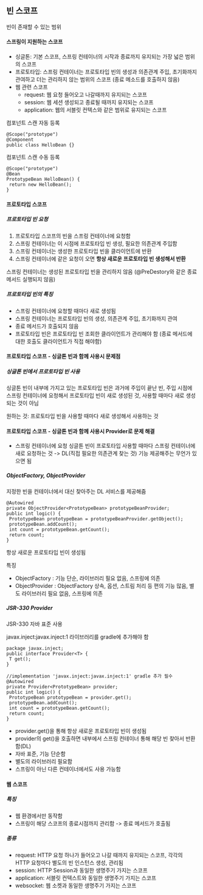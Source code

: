 ## 빈 스코프

빈이 존재할 수 있는 범위

#### 스프링이 지원하는 스코프
- 싱글톤: 기본 스코프, 스프링 컨테이너의 시작과 종료까지 유지되는 가장 넓은 범위의 스코프
- 프로토타입: 스프링 컨테이너는 프로토타입 빈의 생성과 의존관계 주입, 초기화까지 관여하고 더는 관리하지 않는 범위의 스코프 (종료 메소드를 호출하지 않음)
- 웹 관련 스코프
    - request: 웹 요청 들어오고 나갈때까지 유지되는 스코프
    - session: 웹 세션 생성되고 종료될 때까지 유지되는 스코프
    - application: 웹의 서블릿 컨텍스와 같은 범위로 유지되는 스코프

컴포넌트 스캔 자동 등록
```
@Scope("prototype")
@Component
public class HelloBean {}
```

컴포넌트 스캔 수동 등록
```
@Scope("prototype")
@Bean
PrototypeBean HelloBean() {
 return new HelloBean();
}
```

#### 프로토타입 스코프

##### 프로토타입 빈 요청
1. 프로토타입 스코프의 빈을 스프링 컨테이너에 요청함
2. 스프링 컨테이너는 이 시점에 프로토타입 빈 생성, 필요한 의존관계 주입함
3. 스프링 컨테이너는 생성한 프로토타입 빈을 클라이언트에 반환
4. 스프링 컨테이너에 같은 요청이 오면 **항상 새로운 프로토타입 빈 생성해서 반환**

스프링 컨테이너는 생성된 프로토타입 빈을 관리하지 않음 (@PreDestory와 같은 종료 메서드 실행되지 않음)

##### 프로토타입 빈의 특징
- 스프링 컨테이너에 요청할 때마다 새로 생성됨
- 스프링 컨테이너는 프로토타입 빈의 생성, 의존관계 주입, 초기화까지 관여
- 종료 메서드가 호출되지 않음
- 프로토타입 빈은 프로토타입 빈 조회한 클라이언트가 관리해야 함 (종료 메서드에 대한 호출도 클라이언트가 직접 해야함)

#### 프로토타입 스코프 - 싱글톤 빈과 함께 사용시 문제점

##### 싱글톤 빈에서 프로토타입 빈 사용

싱글톤 빈이 내부에 가지고 있는 프로토타입 빈은 과거에 주입이 끝난 빈, 주입 시점에 스프링 컨테이너에 요청해서 프로토타입 빈이 새로 생성된 것, 사용할 때마다 새로 생성되는 것이 아님

원하는 것: 프로토타입 빈을 사용할 때마다 새로 생성해서 사용하는 것

#### 프로토타입 스코프 - 싱글톤 빈과 함께 사용시 Provider로 문제 해결

- 스프링 컨테이너에 요청
싱글톤 빈이 프로토타입 사용할 때마다 스프링 컨테이너에 새로 요청하는 것 -> DL(직접 필요한 의존관계 찾는 것) 기능 제공해주는 무언가 있으면 됨

##### ObjectFactory, ObjectProvider
지정한 빈을 컨테이너에서 대신 찾아주는 DL 서비스를 제공해줌
```
@Autowired
private ObjectProvider<PrototypeBean> prototypeBeanProvider;
public int logic() {
 PrototypeBean prototypeBean = prototypeBeanProvider.getObject();
 prototypeBean.addCount();
 int count = prototypeBean.getCount();
 return count;
}
```
항상 새로운 프로토타입 빈이 생성됨


특징
- ObjectFactory : 기능 단순, 라이브러리 필요 없음, 스프링에 의존
- ObjectProvider : ObjectFactory 상속, 옵션, 스트림 처리 등 편의 기능 많음, 별도 라이브러리 필요 없음, 스프링에 의존


##### JSR-330 Provider
JSR-330 자바 표준 사용

javax.inject:javax.inject:1 라이브러리를 gradle에 추가해야 함
```
package javax.inject;
public interface Provider<T> {
 T get();
}
```

```
//implementation 'javax.inject:javax.inject:1' gradle 추가 필수
@Autowired
private Provider<PrototypeBean> provider;
public int logic() {
 PrototypeBean prototypeBean = provider.get();
 prototypeBean.addCount();
 int count = prototypeBean.getCount();
 return count;
}
```
- provider.get()을 통해 항상 새로운 프로토타입 빈이 생성됨
- provider의 get()을 호출하면 내부에서 스프링 컨테이너 통해 해당 빈 찾아서 반환함(DL)
- 자바 표준, 기능 단순함
- 별도의 라이브러리 필요함
- 스프링이 아닌 다른 컨테이너에서도 사용 가능함


#### 웹 스코프

##### 특징
- 웹 환경에서만 동작함
- 스프링이 해당 스코프의 종료시점까지 관리함 -> 종료 메서드가 호출됨

##### 종류
- request: HTTP 요청 하나가 들어오고 나갈 때까지 유지되는 스코프, 각각의 HTTP 요청마다 별도의 빈 인스턴스 생성, 관리됨
- session: HTTP Session과 동일한 생명주기 가지는 스코프
- application: 서블릿 컨텍스트와 동일한 생명주기 가지는 스코프
- websocket: 웹 소켓과 동일한 생명주기 가지는 스코프
